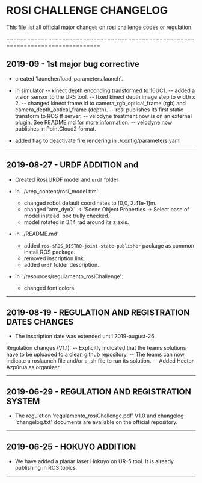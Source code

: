 # ROSI CHALLENGE CHANGELOG

This file list all official major changes on rosi challenge codes or regulation.

=================================================================================
## 2019-09 - 1st major bug corrective

- created 'launcher/load_parameters.launch'.

- in simulator
	-- kinect depth enconding transformed to 16UC1. 
	-- added a vision sensor to the UR5 tool.
	-- fixed kinect depth image step to width x 2.
	-- changed kinect frame id to camera_rgb_optical_frame (rgb) and camera_depth_optical_frame (depth).
	-- rosi publishes its first static transform to ROS tf server.
	-- velodyne treatment now is on an external plugin. See README.md for more information.
	-- velodyne now publishes in PointCloud2 format.

- added flag to deactivate fire rendering in ./config/parameters.yaml



---------------------------------------------------------------------------------
## 2019-08-27 - URDF ADDITION and  

- Created Rosi URDF model and `urdf` folder

- in './vrep_content/rosi_model.ttm': 
	- changed robot default coordinates to [0,0, 2.41e-1]m.
	- changed 'arm_dynX' -> 'Scene Object Properties -> Select base of model instead' box trully checked.
	- model rotated in 3.14 rad around its z axis.

- in './README.md'
	- added `ros-$ROS_DISTRO-joint-state-publisher` package as common install ROS package.
	- removed inscription link.
	- added `urdf` folder description.

- in './resources/regulamento_rosiChallenge':
	- changed font colors.


---------------------------------------------------------------------------------
## 2019-08-19 - REGULATION AND REGISTRATION DATES CHANGES

- The inscription date was extended until 2019-august-26.

Regulation changes (V1.1):
-- Explicitly indicated that the teams solutions have to be uploaded to a clean github repository.
-- The teams can now indicate a roslaunch file and/or a .sh file to run its solution.
-- Added Hector Azpúrua as organizer.


---------------------------------------------------------------------------------
## 2019-06-29 - REGULATION AND REGISTRATION SYSTEM

- The regulation 'regulamento_rosiChallenge.pdf' V1.0 and changelog 'changelog.txt' documents are available on the official repository.


---------------------------------------------------------------------------------
## 2019-06-25 - HOKUYO ADDITION

- We have added a planar laser Hokuyo on UR-5 tool. It is already publishing in ROS topics.


---------------------------------------------------------------------------------


